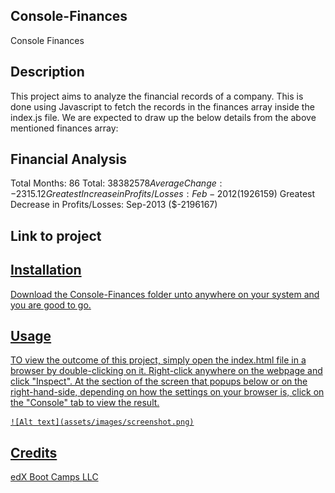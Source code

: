 ## Console-Finances
Console Finances
## Description

This project aims to analyze the financial records of a company. This is done using Javascript to fetch the records in the finances array inside the index.js file. We are expected to draw up the below details from the above mentioned finances array:

Financial Analysis 
----------------
Total Months: 86
Total: $38382578
Average Change: -2315.12
Greatest Increase in Profits/Losses: Feb-2012 ($1926159)
Greatest Decrease in Profits/Losses: Sep-2013 ($-2196167)


## Link to project

<a href="https://mannyigho.github.io/Console-Finances" target="_blank">

## Installation

Download the Console-Finances folder unto anywhere on your system and you are good to go.

## Usage

TO view the outcome of this project, simply open the index.html file in a browser by double-clicking on it. Right-click anywhere on the webpage and click "Inspect". At the section of the screen that popups below or on the right-hand-side, depending on how the settings on your browser is, click on the "Console" tab to view the result.

    ![Alt text](assets/images/screenshot.png)

## Credits

edX Boot Camps LLC

